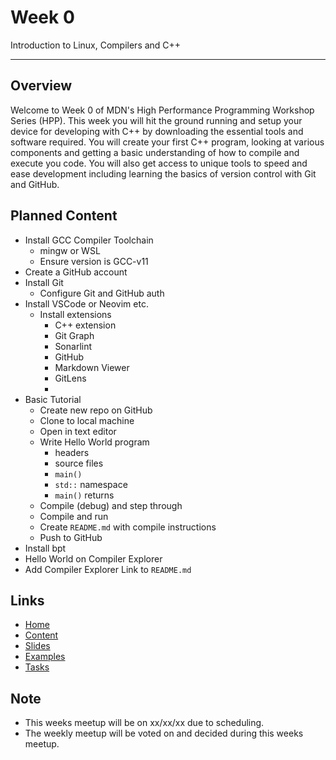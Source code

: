 # Week 0

Introduction to Linux, Compilers and C++

---

## Overview

Welcome to Week 0 of MDN's High Performance Programming Workshop Series (HPP). This week you will hit the ground running and setup your device for developing with C++ by downloading the essential tools and software required. You will create your first C++ program, looking at various components and getting a basic understanding of how to compile and execute you code. You will also get access to unique tools to speed and ease development including learning the basics of version control with Git and GitHub.

## Planned Content

- Install GCC Compiler Toolchain
  - mingw or WSL
  - Ensure version is GCC-v11
- Create a GitHub account
- Install Git
  - Configure Git and GitHub auth
- Install VSCode or Neovim etc.
  - Install extensions
    - C++ extension
    - Git Graph
    - Sonarlint
    - GitHub
    - Markdown Viewer
    - GitLens
    - 
- Basic Tutorial
  - Create new repo on GitHub
  - Clone to local machine
  - Open in text editor
  - Write Hello World program
    - headers
    - source files
    - `main()`
    - `std::` namespace
    - `main()` returns
  - Compile (debug) and step through
  - Compile and run
  - Create `README.md` with compile instructions
  - Push to GitHub
- Install bpt
- Hello World on Compiler Explorer
- Add Compiler Explorer Link to `README.md`

## Links

- [Home](/README.md)
- [Content](/content/README.md)
- [Slides](week0/slides/README.md)
- [Examples](week0/examples/README.md)
- [Tasks](week0/tasks/README.md)

## Note

- This weeks meetup will be on xx/xx/xx due to scheduling.
- The weekly meetup will be voted on and decided during this weeks meetup.
